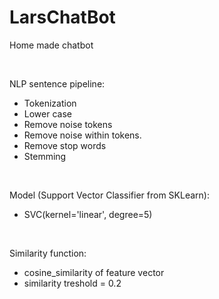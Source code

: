 # LarsChatBot
Home made chatbot

<br>

NLP sentence pipeline:
- Tokenization
- Lower case
- Remove noise tokens
- Remove noise within tokens.
- Remove stop words
- Stemming

<br>

Model (Support Vector Classifier from SKLearn):
- SVC(kernel='linear', degree=5)

<br>

Similarity function:
- cosine_similarity of feature vector
- similarity treshold = 0.2
